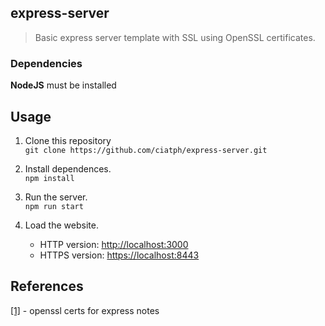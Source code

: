 ## express-server

> Basic express server template with SSL using OpenSSL certificates.


### Dependencies

**NodeJS** must be installed



## Usage

1. Clone this repository  
`git clone https://github.com/ciatph/express-server.git`

2. Install dependences.  
`npm install`

3. Run the server.  
`npm run start`

4. Load the website.
   - HTTP version: [http://localhost:3000](http://localhost:3000)
   - HTTPS version: [https://localhost:8443](https://localhost:8443)


## References

[[1]](https://trello.com/c/hnMyP9pp) - openssl certs for express notes